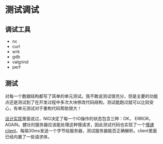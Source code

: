 # 测试调试

## 调试工具

- nc
- curl
- wrk
- gdb
- valgrind
- perf

## 测试

对每一个数据结构都写了简单的单元测试。我不敢说测试很充分，但是主要的功能点还是测试到了在开发过程中多次大块修改代码结构，测试能跑过就可以比较安心，有单元测试对于重构代码帮助很大！

[设计实现](./DESIGN.md)里面说过，NIO决定了每一个IO操作的状态包含三种：OK， ERROR， AGAIN。健壮的服务器应该能处理这种慢请求，因此测试代码也实现了一个[慢速client](../src/test/slow_client.c)，每隔30ms发送一个字节给服务器，测试服务器能否正确解析。client里面已经内置了一些请求体。
